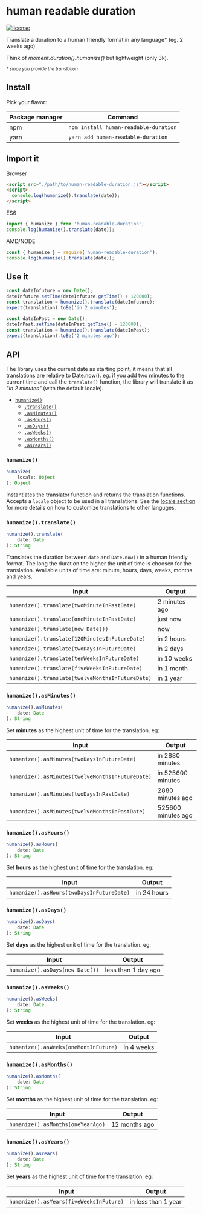 # human readable duration

[![license](https://img.shields.io/npm/l/human-readable-duration)](https://github.com/juliosampaio/humanize-duration/blob/master/LICENCE)

Translate a duration to a human friendly format in any language\* (eg. 2 weeks ago)

Think of _moment.duration().humanize()_ but lightweight (only 3k).

<small>_\* since you provide the translation_</small>

## Install

Pick your flavor:

| Package manager | Command                               |
| --------------- | ------------------------------------- |
| npm             | `npm install human-readable-duration` |
| yarn            | `yarn add human-readable-duration`    |

## Import it

Browser

```html
<script src="./path/to/human-readable-duration.js"></script>
<script>
  console.log(humanize().translate(date));
</script>
```

ES6

```js
import { humanize } from 'human-readable-duration';
console.log(humanize().translate(date));
```

AMD/NODE

```js
const { humanize } = require('human-readable-duration');
console.log(humanize().translate(date));
```

## Use it

```js
const dateInfuture = new Date();
dateInfuture.setTime(dateInfuture.getTime() + 120000);
const translation = humanize().translate(dateInfuture);
expect(translation).toBe('in 2 minutes');

const dateInPast = new Date();
dateInPast.setTime(dateInPast.getTime() - 120000);
const translation = humanize().translate(dateInPast);
expect(translation).toBe('2 minutes ago');
```

## API

The library uses the current date as starting point, it means that all translations are relative to Date.now(). eg. if you add two minutes to the current time and call the `translate()` function, the library will translate it as _"in 2 minutes"_ (with the default locale).

- [`humanize()`](#humanize)
  - [`.translate()`](#humanizetranslate)
  - [`.asMinutes()`](#humanizeasminutes)
  - [`.asHours()`](#humanizeashours)
  - [`.asDays()`](#humanizeasdays)
  - [`.asWeeks()`](#humanizeasweeks)
  - [`.asMonths()`](#humanizeasmonths)
  - [`.asYears()`](#humanizeasyears)

### `humanize()`

```js
humanize(
    locale: Object
): Object
```

Instantiates the translator function and returns the translation functions. Accepts a `locale` object to be used in all translations. See the [locale section](#locale) for more details on how to customize translations to other languges.

### `humanize().translate()`

```js
humanize().translate(
    date: Date
): String
```

Translates the duration between `date` and `Date.now()` in a human friendly format. The long the duration the higher the unit of time is choosen for the translation. Available units of time are: minute, hours, days, weeks, months and years.

| Input                                            | Output        |
| ------------------------------------------------ | ------------- |
| `humanize().translate(twoMinuteInPastDate)`      | 2 minutes ago |
| `humanize().translate(oneMinuteInPastDate)`      | just now      |
| `humanize().translate(new Date())`               | now           |
| `humanize().translate(120MinutesInFutureDate)`   | in 2 hours    |
| `humanize().translate(twoDaysInFutureDate)`      | in 2 days     |
| `humanize().translate(tenWeeksInFutureDate)`     | in 10 weeks   |
| `humanize().translate(fiveWeeksInFutureDate)`    | in 1 month    |
| `humanize().translate(twelveMonthsInFutureDate)` | in 1 year     |

### `humanize().asMinutes()`

```js
humanize().asMinutes(
    date: Date
): String
```

Set **minutes** as the highest unit of time for the translation. eg:

| Input                                            | Output             |
| ------------------------------------------------ | ------------------ |
| `humanize().asMinutes(twoDaysInFutureDate)`      | in 2880 minutes    |
| `humanize().asMinutes(twelveMonthsInFutureDate)` | in 525600 minutes  |
| `humanize().asMinutes(twoDaysInPastDate)`        | 2880 minutes ago   |
| `humanize().asMinutes(twelveMonthsInPastDate)`   | 525600 minutes ago |

### `humanize().asHours()`

```js
humanize().asHours(
    date: Date
): String
```

Set **hours** as the highest unit of time for the translation. eg:

| Input                                     | Output      |
| ----------------------------------------- | ----------- |
| `humanize().asHours(twoDaysInFutureDate)` | in 24 hours |

### `humanize().asDays()`

```js
humanize().asDays(
    date: Date
): String
```

Set **days** as the highest unit of time for the translation. eg:

| Input                           | Output              |
| ------------------------------- | ------------------- |
| `humanize().asDays(new Date())` | less than 1 day ago |

### `humanize().asWeeks()`

```js
humanize().asWeeks(
    date: Date
): String
```

Set **weeks** as the highest unit of time for the translation. eg:

| Input                                 | Output     |
| ------------------------------------- | ---------- |
| `humanize().asWeeks(oneMontInFuture)` | in 4 weeks |

### `humanize().asMonths()`

```js
humanize().asMonths(
    date: Date
): String
```

Set **months** as the highest unit of time for the translation. eg:

| Input                             | Output        |
| --------------------------------- | ------------- |
| `humanize().asMonths(oneYearAgo)` | 12 months ago |

### `humanize().asYears()`

```js
humanize().asYears(
    date: Date
): String
```

Set **years** as the highest unit of time for the translation. eg:

| Input                                   | Output              |
| --------------------------------------- | ------------------- |
| `humanize().asYears(fiveWeeksInFuture)` | in less than 1 year |
